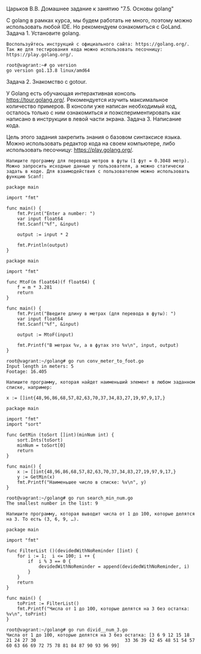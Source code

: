 Царьков В.В.
Домашнее задание к занятию "7.5. Основы golang"

С golang в рамках курса, мы будем работать не много, поэтому можно использовать любой IDE. Но рекомендуем ознакомиться с GoLand.
Задача 1. Установите golang.

    Воспользуйтесь инструкций с официального сайта: https://golang.org/.
    Так же для тестирования кода можно использовать песочницу: https://play.golang.org/.
```
root@vagrant:~# go version
go version go1.13.8 linux/amd64
```

Задача 2. Знакомство с gotour.

У Golang есть обучающая интерактивная консоль https://tour.golang.org/. Рекомендуется изучить максимальное количество примеров. В консоли уже написан необходимый код, осталось только с ним ознакомиться и поэкспериментировать как написано в инструкции в левой части экрана.
Задача 3. Написание кода.

Цель этого задания закрепить знания о базовом синтаксисе языка. Можно использовать редактор кода на своем компьютере, либо использовать песочницу: https://play.golang.org/.

    Напишите программу для перевода метров в футы (1 фут = 0.3048 метр). Можно запросить исходные данные у пользователя, а можно статически задать в коде. Для взаимодействия с пользователем можно использовать функцию Scanf:

    package main

    import "fmt"

    func main() {
        fmt.Print("Enter a number: ")
        var input float64
        fmt.Scanf("%f", &input)

        output := input * 2

        fmt.Println(output)    
    }
```
package main

import "fmt"

func MtoF(m float64)(f float64) {
    f = m * 3.281
    return
}

func main() {
    fmt.Print("Введите длину в метрах (для перевода в футы): ")
    var input float64
    fmt.Scanf("%f", &input)

    output := MtoF(input)

    fmt.Printf("В метрах %v, а в футах это %v\n", input, output)
}
```
```
root@vagrant:~/golang# go run conv_meter_to_foot.go
Input length in meters: 5
Footage: 16.405

```
    Напишите программу, которая найдет наименьший элемент в любом заданном списке, например:

    x := []int{48,96,86,68,57,82,63,70,37,34,83,27,19,97,9,17,}
```
package main

import "fmt"
import "sort"

func GetMin (toSort []int)(minNum int) {
	sort.Ints(toSort)
	minNum = toSort[0]
	return
}

func main() {
	x := []int{48,96,86,68,57,82,63,70,37,34,83,27,19,97,9,17,}
	y := GetMin(x)
	fmt.Printf("Наименьшее число в списке: %v\n", y)
}
```
```
root@vagrant:~/golang# go run search_min_num.go
The smallest number in the list: 9
```
    Напишите программу, которая выводит числа от 1 до 100, которые делятся на 3. То есть (3, 6, 9, …).
```
package main

import "fmt"

func FilterList ()(devidedWithNoReminder []int) {
	for i := 1;  i <= 100; i ++ {
		if	i % 3 == 0 { 
			devidedWithNoReminder = append(devidedWithNoReminder, i)
		}
	}	
	return
}

func main() {
	toPrint := FilterList()
	fmt.Printf("Числа от 1 до 100, которые делятся на 3 без остатка: %v\n", toPrint)
}
```
```
root@vagrant:~/golang# go run divid__num_3.go
Числа от 1 до 100, которые делятся на 3 без остатка: [3 6 9 12 15 18 21 24 27 30                                 33 36 39 42 45 48 51 54 57 60 63 66 69 72 75 78 81 84 87 90 93 96 99]
```
